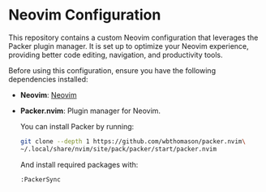 # Neovim Configuration

This repository contains a custom Neovim configuration that leverages the Packer plugin manager. It is set up to optimize your Neovim experience, providing better code editing, navigation, and productivity tools.

Before using this configuration, ensure you have the following dependencies installed:

- **Neovim**: [Neovim]([https://github.com/neovim/neovim/wiki/Installing-Neovim](https://github.com/neovim/neovim))
- **Packer.nvim**: Plugin manager for Neovim.
  
  You can install Packer by running:
  ```bash
  git clone --depth 1 https://github.com/wbthomason/packer.nvim\
  ~/.local/share/nvim/site/pack/packer/start/packer.nvim
  ```

  And install required packages with:
  ```vim
  :PackerSync
  ```

